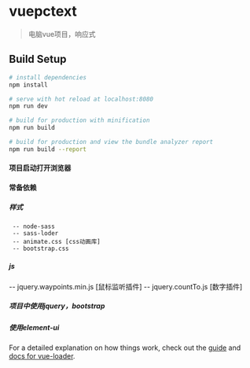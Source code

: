 # vuepctext

> 电脑vue项目，响应式

## Build Setup

``` bash
# install dependencies
npm install

# serve with hot reload at localhost:8080
npm run dev

# build for production with minification
npm run build

# build for production and view the bundle analyzer report
npm run build --report
```

#### 项目启动打开浏览器

#### 常备依赖

##### 样式
     -- node-sass
     -- sass-loder
     -- animate.css [css动画库]
     -- bootstrap.css
##### js
   -- jquery.waypoints.min.js [鼠标监听插件]
   -- jquery.countTo.js [数字插件]

##### 项目中使用jquery，bootstrap
##### 使用element-ui








For a detailed explanation on how things work, check out the [guide](http://vuejs-templates.github.io/webpack/) and [docs for vue-loader](http://vuejs.github.io/vue-loader).
